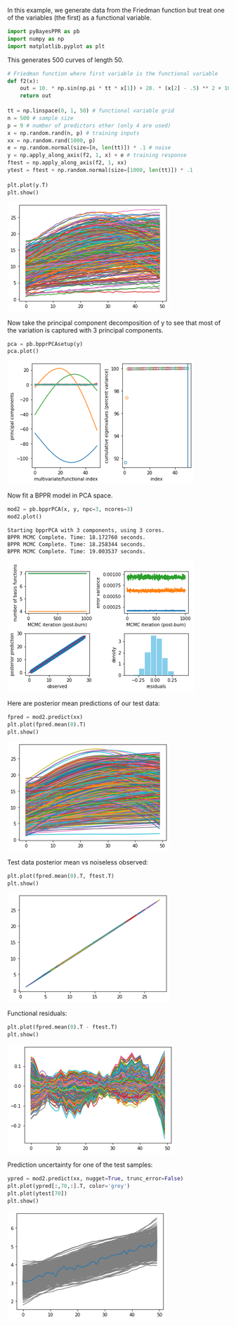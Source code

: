 
In this example, we generate data from the Friedman function but treat one of the variables (the first) as a functional variable.


```python
import pyBayesPPR as pb
import numpy as np
import matplotlib.pyplot as plt
```

This generates 500 curves of length 50.


```python
# Friedman function where first variable is the functional variable
def f2(x):
    out = 10. * np.sin(np.pi * tt * x[1]) + 20. * (x[2] - .5) ** 2 + 10 * x[3] + 5. * x[4]
    return out

tt = np.linspace(0, 1, 50) # functional variable grid
n = 500 # sample size
p = 9 # number of predictors other (only 4 are used)
x = np.random.rand(n, p) # training inputs
xx = np.random.rand(1000, p)
e = np.random.normal(size=[n, len(tt)]) * .1 # noise
y = np.apply_along_axis(f2, 1, x) + e # training response
ftest = np.apply_along_axis(f2, 1, xx)
ytest = ftest + np.random.normal(size=[1000, len(tt)]) * .1

plt.plot(y.T)
plt.show()
```


![png](ex2_files/ex2_3_0.png)


Now take the principal component decomposition of y to see that most of the variation is captured with 3 principal components.


```python
pca = pb.bpprPCAsetup(y)
pca.plot()
```


![png](ex2_files/ex2_5_0.png)


Now fit a BPPR model in PCA space.


```python
mod2 = pb.bpprPCA(x, y, npc=3, ncores=3)
mod2.plot()
```

    Starting bpprPCA with 3 components, using 3 cores.
    BPPR MCMC Complete. Time: 18.172760 seconds.
    BPPR MCMC Complete. Time: 18.258344 seconds.
    BPPR MCMC Complete. Time: 19.003537 seconds.



![png](ex2_files/ex2_7_1.png)


Here are posterior mean predictions of our test data:


```python
fpred = mod2.predict(xx)
plt.plot(fpred.mean(0).T)
plt.show()
```


![png](ex2_files/ex2_9_0.png)


Test data posterior mean vs noiseless observed:


```python
plt.plot(fpred.mean(0).T, ftest.T)
plt.show()
```


![png](ex2_files/ex2_11_0.png)


Functional residuals:


```python
plt.plot(fpred.mean(0).T - ftest.T)
plt.show()
```


![png](ex2_files/ex2_13_0.png)


Prediction uncertainty for one of the test samples:


```python
ypred = mod2.predict(xx, nugget=True, trunc_error=False)
plt.plot(ypred[:,70,:].T, color='grey')
plt.plot(ytest[70])
plt.show()
```


![png](ex2_files/ex2_15_0.png)

